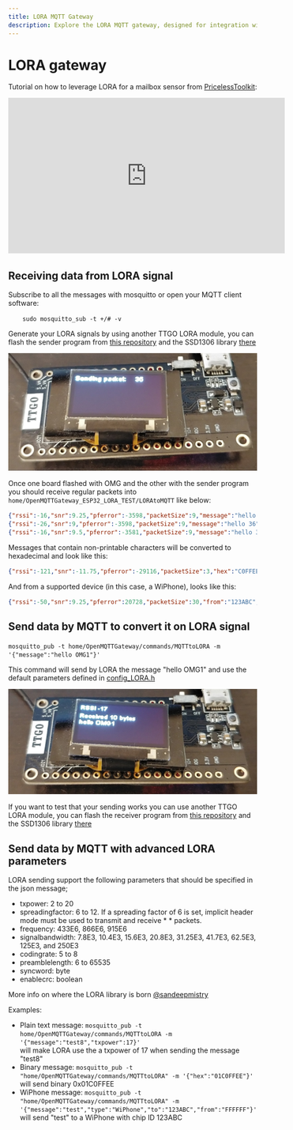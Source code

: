 ```yaml
---
title: LORA MQTT Gateway
description: Explore the LORA MQTT gateway, designed for integration with devices utilizing LORA technology, including the MakerFab soil and moisture sensor. Unlock long range communication with the power of LORA..
---
```

# LORA gateway

Tutorial on how to leverage LORA for a mailbox sensor from [PricelessToolkit](https://www.youtube.com/channel/UCz75N6inuLHXnRC5tqagNLw):
<iframe width="560" height="315" src="https://www.youtube.com/embed/6DftaHxDawM" frameborder="0" allow="autoplay; encrypted-media" allowfullscreen></iframe>

## Receiving data from LORA signal

Subscribe to all the messages with mosquitto or open your MQTT client software:

`    sudo mosquitto_sub -t +/# -v`

Generate your LORA signals by using another TTGO LORA module, you can flash the sender program from [this repository](https://github.com/LilyGO/TTGO-LORA32-V2.0) and the SSD1306 library [there](https://github.com/ThingPulse/esp8266-oled-ssd1306)

![TTGO Lora sending packets](../img/OpenMQTTGateway_TTGO32_LORA_Send.jpg)

Once one board flashed with OMG and the other with the sender program you should receive regular packets into `home/OpenMQTTGateway_ESP32_LORA_TEST/LORAtoMQTT` like below:

```json
{"rssi":-16,"snr":9.25,"pferror":-3598,"packetSize":9,"message":"hello 35"}
{"rssi":-26,"snr":9,"pferror":-3598,"packetSize":9,"message":"hello 36"}
{"rssi":-16,"snr":9.5,"pferror":-3581,"packetSize":9,"message":"hello 37"}
```

Messages that contain non-printable characters will be converted to hexadecimal and look like this:
```json
{"rssi":-121,"snr":-11.75,"pferror":-29116,"packetSize":3,"hex":"C0FFEE"}
```
And from a supported device (in this case, a WiPhone), looks like this:
```json
{"rssi":-50,"snr":9.25,"pferror":20728,"packetSize":30,"from":"123ABC","to":"000000","message":"Hi from WiPhone","type":"WiPhone"}
```
## Send data by MQTT to convert it on LORA signal 
`mosquitto_pub -t home/OpenMQTTGateway/commands/MQTTtoLORA -m '{"message":"hello OMG1"}'`

This command will send by LORA the message "hello OMG1" and use the default parameters defined in [config_LORA.h](https://github.com/1technophile/OpenMQTTGateway/blob/4b8d28179b63ae3f3d454da57ec8c109c159c386/config_LORA.h#L32)

![TTGO Lora receiving packets](../img/OpenMQTTGateway_TTGO32_LORA_Receive.jpg)

If you want to test that your sending works you can use another TTGO LORA module, you can flash the receiver program from [this repository](https://github.com/LilyGO/TTGO-LORA32-V2.0)  and the SSD1306 library [there](https://github.com/ThingPulse/esp8266-oled-ssd1306)

## Send data by MQTT with advanced LORA parameters

LORA  sending support the following parameters that should be specified in the json message; 
* txpower: 2 to 20
* spreadingfactor: 6 to 12. If a spreading factor of 6 is set, implicit header mode must be used to transmit and receive * * packets.
* frequency: 433E6, 866E6, 915E6
* signalbandwidth: 7.8E3, 10.4E3, 15.6E3, 20.8E3, 31.25E3, 41.7E3, 62.5E3, 125E3, and 250E3
* codingrate: 5 to 8
* preamblelength: 6 to 65535
* syncword: byte
* enablecrc: boolean

More info on where the LORA library is born [@sandeepmistry](https://github.com/sandeepmistry/arduino-LoRa/blob/master/API.md#radio-parameters)

Examples:

* Plain text message: `mosquitto_pub -t home/OpenMQTTGateway/commands/MQTTtoLORA -m '{"message":"test8","txpower":17}'`\
will make LORA use the a txpower of 17 when sending the message "test8"
* Binary message: `mosquitto_pub -t "home/OpenMQTTGateway/commands/MQTTtoLORA" -m '{"hex":"01C0FFEE"}'`\
will send binary 0x01C0FFEE
* WiPhone message: `mosquitto_pub -t "home/OpenMQTTGateway/commands/MQTTtoLORA" -m '{"message":"test","type":"WiPhone","to":"123ABC","from":"FFFFFF"}'`\
will send "test" to a WiPhone with chip ID 123ABC
